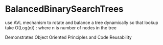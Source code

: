 # BalancedBinarySearchTrees
use AVL mechanism to rotate and balance a tree dynamically so that lookup take O(Log(n)) : where n is number of nodes in the tree

Demonstrates Object Oriented Principles and Code Reusability
